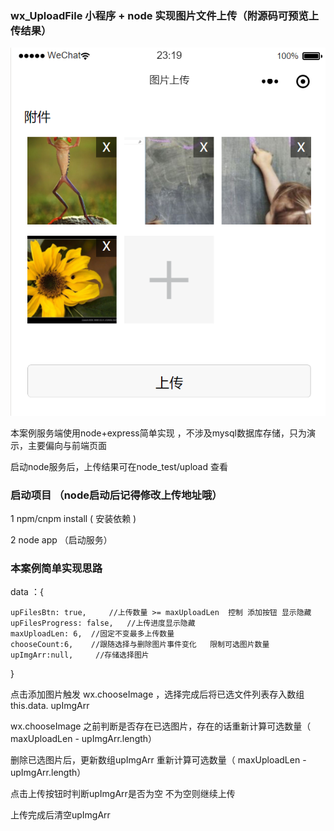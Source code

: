 ### wx_UploadFile   小程序 + node 实现图片文件上传（附源码可预览上传结果）

![实现效果](https://github.com/fancaixia/wx_UploadFile/blob/master/pic/001.png)

本案例服务端使用node+express简单实现 ，不涉及mysql数据库存储，只为演示，主要偏向与前端页面

启动node服务后，上传结果可在node_test/upload 查看

### 启动项目 **（node启动后记得修改上传地址哦）**

1  npm/cnpm install   ( 安装依赖 )

2 node app  （启动服务）


### 本案例简单实现思路

data ：{

    upFilesBtn: true,     //上传数量 >= maxUploadLen  控制 添加按钮 显示隐藏
    upFilesProgress: false,   //上传进度显示隐藏
    maxUploadLen: 6,  //固定不变最多上传数量
    chooseCount:6,    //跟随选择与删除图片事件变化   限制可选图片数量
    upImgArr:null,     //存储选择图片

}



点击添加图片触发  wx.chooseImage ，选择完成后将已选文件列表存入数组 this.data. upImgArr

wx.chooseImage 之前判断是否存在已选图片，存在的话重新计算可选数量（ maxUploadLen - upImgArr.length）

删除已选图片后，更新数组upImgArr  重新计算可选数量（ maxUploadLen - upImgArr.length）

点击上传按钮时判断upImgArr是否为空  不为空则继续上传

上传完成后清空upImgArr

